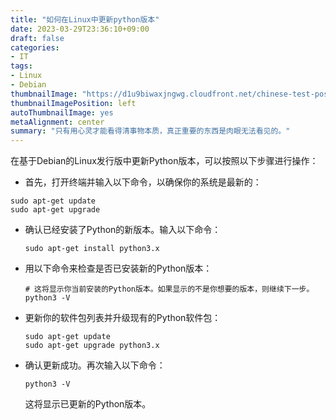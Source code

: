 ```yaml
---
title: "如何在Linux中更新python版本"
date: 2023-03-29T23:36:10+09:00
draft: false
categories:
- IT
tags:
- Linux
- Debian
thumbnailImage: "https://d1u9biwaxjngwg.cloudfront.net/chinese-test-post/vintage-140.jpg"
thumbnailImagePosition: left
autoThumbnailImage: yes
metaAlignment: center
summary: "只有用心灵才能看得清事物本质，真正重要的东西是肉眼无法看见的。"
---
```




在基于Debian的Linux发行版中更新Python版本，可以按照以下步骤进行操作：

- 首先，打开终端并输入以下命令，以确保你的系统是最新的：

```
sudo apt-get update
sudo apt-get upgrade
```



- 确认已经安装了Python的新版本。输入以下命令：

  ```
  sudo apt-get install python3.x
  ```

- 用以下命令来检查是否已安装新的Python版本：

  ```
  # 这将显示你当前安装的Python版本。如果显示的不是你想要的版本，则继续下一步。
  python3 -V
  ```

- 更新你的软件包列表并升级现有的Python软件包：

  ```
  sudo apt-get update
  sudo apt-get upgrade python3.x
  ```

  

- 确认更新成功。再次输入以下命令：

  ```
  python3 -V
  ```

  这将显示已更新的Python版本。


